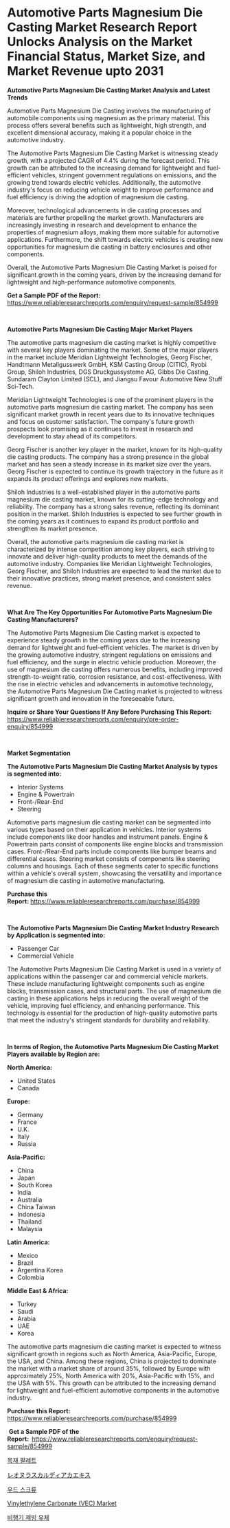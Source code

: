 <p><h1>Automotive Parts Magnesium Die Casting Market Research Report Unlocks Analysis on the Market Financial Status, Market Size, and Market Revenue upto 2031</h1></p><p><strong>Automotive Parts Magnesium Die Casting Market Analysis and Latest Trends</strong></p>
<p><p>Automotive Parts Magnesium Die Casting involves the manufacturing of automobile components using magnesium as the primary material. This process offers several benefits such as lightweight, high strength, and excellent dimensional accuracy, making it a popular choice in the automotive industry.</p><p>The Automotive Parts Magnesium Die Casting Market is witnessing steady growth, with a projected CAGR of 4.4% during the forecast period. This growth can be attributed to the increasing demand for lightweight and fuel-efficient vehicles, stringent government regulations on emissions, and the growing trend towards electric vehicles. Additionally, the automotive industry's focus on reducing vehicle weight to improve performance and fuel efficiency is driving the adoption of magnesium die casting.</p><p>Moreover, technological advancements in die casting processes and materials are further propelling the market growth. Manufacturers are increasingly investing in research and development to enhance the properties of magnesium alloys, making them more suitable for automotive applications. Furthermore, the shift towards electric vehicles is creating new opportunities for magnesium die casting in battery enclosures and other components.</p><p>Overall, the Automotive Parts Magnesium Die Casting Market is poised for significant growth in the coming years, driven by the increasing demand for lightweight and high-performance automotive components.</p></p>
<p><strong>Get a Sample PDF of the Report:&nbsp;</strong> <a href="https://www.reliableresearchreports.com/enquiry/request-sample/854999">https://www.reliableresearchreports.com/enquiry/request-sample/854999</a></p>
<p>&nbsp;</p>
<p><strong>Automotive Parts Magnesium Die Casting Major Market Players</strong></p>
<p><p>The automotive parts magnesium die casting market is highly competitive with several key players dominating the market. Some of the major players in the market include Meridian Lightweight Technologies, Georg Fischer, Handtmann Metallgusswerk GmbH, KSM Casting Group (CITIC), Ryobi Group, Shiloh Industries, DGS Druckgussysteme AG, Gibbs Die Casting, Sundaram Clayton Limited (SCL), and Jiangsu Favour Automotive New Stuff Sci-Tech.</p><p>Meridian Lightweight Technologies is one of the prominent players in the automotive parts magnesium die casting market. The company has seen significant market growth in recent years due to its innovative techniques and focus on customer satisfaction. The company's future growth prospects look promising as it continues to invest in research and development to stay ahead of its competitors.</p><p>Georg Fischer is another key player in the market, known for its high-quality die casting products. The company has a strong presence in the global market and has seen a steady increase in its market size over the years. Georg Fischer is expected to continue its growth trajectory in the future as it expands its product offerings and explores new markets.</p><p>Shiloh Industries is a well-established player in the automotive parts magnesium die casting market, known for its cutting-edge technology and reliability. The company has a strong sales revenue, reflecting its dominant position in the market. Shiloh Industries is expected to see further growth in the coming years as it continues to expand its product portfolio and strengthen its market presence.</p><p>Overall, the automotive parts magnesium die casting market is characterized by intense competition among key players, each striving to innovate and deliver high-quality products to meet the demands of the automotive industry. Companies like Meridian Lightweight Technologies, Georg Fischer, and Shiloh Industries are expected to lead the market due to their innovative practices, strong market presence, and consistent sales revenue.</p></p>
<p>&nbsp;</p>
<p><strong>What Are The Key Opportunities For Automotive Parts Magnesium Die Casting Manufacturers?</strong></p>
<p><p>The Automotive Parts Magnesium Die Casting market is expected to experience steady growth in the coming years due to the increasing demand for lightweight and fuel-efficient vehicles. The market is driven by the growing automotive industry, stringent regulations on emissions and fuel efficiency, and the surge in electric vehicle production. Moreover, the use of magnesium die casting offers numerous benefits, including improved strength-to-weight ratio, corrosion resistance, and cost-effectiveness. With the rise in electric vehicles and advancements in automotive technology, the Automotive Parts Magnesium Die Casting market is projected to witness significant growth and innovation in the foreseeable future.</p></p>
<p><strong>Inquire or Share Your Questions If Any Before Purchasing This Report:</strong> <a href="https://www.reliableresearchreports.com/enquiry/pre-order-enquiry/854999">https://www.reliableresearchreports.com/enquiry/pre-order-enquiry/854999</a></p>
<p>&nbsp;</p>
<p><strong>Market Segmentation</strong></p>
<p><strong>The Automotive Parts Magnesium Die Casting Market Analysis by types is segmented into:</strong></p>
<p><ul><li>Interior Systems</li><li>Engine & Powertrain</li><li>Front-/Rear-End</li><li>Steering</li></ul></p>
<p><p>Automotive parts magnesium die casting market can be segmented into various types based on their application in vehicles. Interior systems include components like door handles and instrument panels. Engine & Powertrain parts consist of components like engine blocks and transmission cases. Front-/Rear-End parts include components like bumper beams and differential cases. Steering market consists of components like steering columns and housings. Each of these segments cater to specific functions within a vehicle's overall system, showcasing the versatility and importance of magnesium die casting in automotive manufacturing.</p></p>
<p><strong>Purchase this Report:&nbsp;</strong><a href="https://www.reliableresearchreports.com/purchase/854999">https://www.reliableresearchreports.com/purchase/854999</a></p>
<p>&nbsp;</p>
<p><strong>The Automotive Parts Magnesium Die Casting Market Industry Research by Application is segmented into:</strong></p>
<p><ul><li>Passenger Car</li><li>Commercial Vehicle</li></ul></p>
<p><p>The Automotive Parts Magnesium Die Casting Market is used in a variety of applications within the passenger car and commercial vehicle markets. These include manufacturing lightweight components such as engine blocks, transmission cases, and structural parts. The use of magnesium die casting in these applications helps in reducing the overall weight of the vehicle, improving fuel efficiency, and enhancing performance. This technology is essential for the production of high-quality automotive parts that meet the industry's stringent standards for durability and reliability.</p></p>
<p>&nbsp;</p>
<p><strong>In terms of Region, the Automotive Parts Magnesium Die Casting Market Players available by Region are:</strong></p>
<p>
    <p> <strong> North America: </strong>
        <ul>
            <li>United States</li>
            <li>Canada</li>
        </ul>
        </p> 
    <p> <strong> Europe: </strong>
        <ul>
            <li>Germany</li>
            <li>France</li>
            <li>U.K.</li>
            <li>Italy</li>
            <li>Russia</li>
        </ul>
        </p> 
    <p> <strong> Asia-Pacific: </strong>
        <ul>
            <li>China</li>
            <li>Japan</li>
            <li>South Korea</li>
            <li>India</li>
            <li>Australia</li>
            <li>China Taiwan</li>
            <li>Indonesia</li>
            <li>Thailand</li>
            <li>Malaysia</li>
        </ul>
        </p> 
    <p> <strong> Latin America: </strong>
        <ul>
            <li>Mexico</li>
            <li>Brazil</li>
            <li>Argentina Korea</li>
            <li>Colombia</li>
        </ul>
        </p> 
    <p> <strong> Middle East & Africa: </strong>
        <ul>
            <li>Turkey</li>
            <li>Saudi</li>
            <li>Arabia</li>
            <li>UAE</li>
            <li>Korea</li>
        </ul>
    </p>
    </p>
<p><p>The automotive parts magnesium die casting market is expected to witness significant growth in regions such as North America, Asia-Pacific, Europe, the USA, and China. Among these regions, China is projected to dominate the market with a market share of around 35%, followed by Europe with approximately 25%, North America with 20%, Asia-Pacific with 15%, and the USA with 5%. This growth can be attributed to the increasing demand for lightweight and fuel-efficient automotive components in the automotive industry.</p></p>
<p><strong>Purchase this Report: </strong><a href="https://www.reliableresearchreports.com/purchase/854999">https://www.reliableresearchreports.com/purchase/854999</a></p>
<p>&nbsp;<strong>Get a Sample PDF of the Report:&nbsp;&nbsp;</strong><a href="https://www.reliableresearchreports.com/enquiry/request-sample/854999">https://www.reliableresearchreports.com/enquiry/request-sample/854999</a></p>
<p><strong></strong></p>
<p><p><a href="https://github.com/trmesnao7959541/Market-Research-Report-List-1/blob/main/3897692187732.md">목재 팔레트</a></p><p><a href="https://medium.com/@aliciahaley1989/%E3%83%AC%E3%82%AA%E3%83%8A%E3%83%AB%E3%82%B9-%E3%82%AB%E3%83%AB%E3%83%87%E3%82%A3%E3%82%A2%E3%82%AB%E3%82%A8%E3%82%AD%E3%82%B9%E5%B8%82%E5%A0%B4%E5%88%86%E6%9E%90-%E3%81%9D%E3%81%AE%E5%B9%B4%E9%96%93%E6%88%90%E9%95%B7%E7%8E%87-cagr-%E5%B8%82%E5%A0%B4%E3%82%BB%E3%82%B0%E3%83%A1%E3%83%B3%E3%83%86%E3%83%BC%E3%82%B7%E3%83%A7%E3%83%B3-%E3%81%8A%E3%82%88%E3%81%B3%E4%B8%96%E7%95%8C%E3%81%AE%E6%A5%AD%E7%95%8C%E6%A6%82%E8%A6%81-7b4a1e9a35e7">レオヌラスカルディアカエキス</a></p><p><a href="https://github.com/vsn7qpua81q/Market-Research-Report-List-1/blob/main/6315798187733.md">우드 스크류</a></p><p><a href="https://florentine-yuzu-f42.notion.site/Vinylethylene-Carbonate-VEC-Market-Centers-on-Aspects-such-as-Market-Growth-Market-Share-Market--7591c1c6ed224d8cbb31b051fefe0871">Vinylethylene Carbonate (VEC) Market</a></p><p><a href="https://medium.com/@tyrelvezina0vc2ayv1ss8syx/%EB%B9%84%ED%96%89%EA%B8%B0-%EC%A0%9C%EC%9A%B4%EC%95%A1-%EC%8B%9C%EC%9E%A5-%EB%B6%84%EC%84%9D-cagr-%EC%8B%9C%EC%9E%A5-%EC%84%B8%EB%B6%84%ED%99%94-%EB%B0%8F-%EA%B8%80%EB%A1%9C%EB%B2%8C-%EC%82%B0%EC%97%85-%EA%B0%9C%EC%9A%94-7f9ac1356408">비행기 제빙 유체</a></p></p>